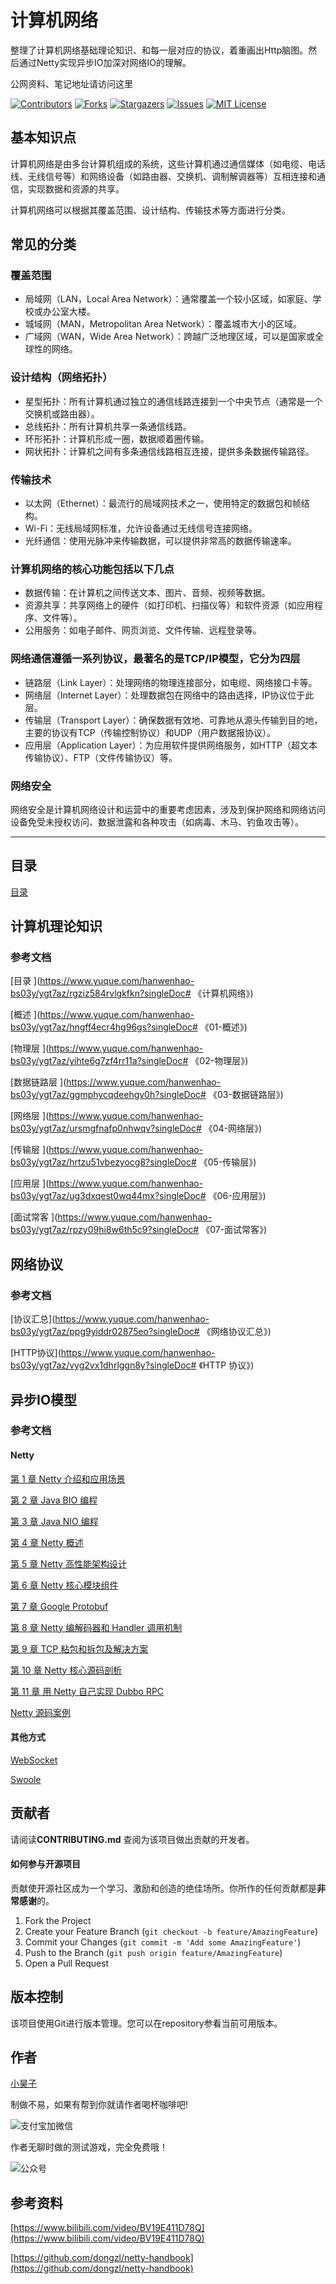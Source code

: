 # 计算机网络

整理了计算机网络基础理论知识、和每一层对应的协议，着重画出Http脑图。然后通过Netty实现异步IO加深对网络IO的理解。

公网资料、笔记地址请访问这里

<!-- PROJECT SHIELDS -->

[![Contributors][contributors-shield]][contributors-url]
[![Forks][forks-shield]][forks-url]
[![Stargazers][stars-shield]][stars-url]
[![Issues][issues-shield]][issues-url]
[![MIT License][license-shield]][license-url]
<!-- [![LinkedIn][linkedin-shield]][linkedin-url] -->

<!-- PROJECT LOGO -->

## 基本知识点
计算机网络是由多台计算机组成的系统，这些计算机通过通信媒体（如电缆、电话线、无线信号等）和网络设备（如路由器、交换机、调制解调器等）互相连接和通信，实现数据和资源的共享。

计算机网络可以根据其覆盖范围、设计结构、传输技术等方面进行分类。

## 常见的分类

### 覆盖范围
+ 局域网（LAN，Local Area Network）：通常覆盖一个较小区域，如家庭、学校或办公室大楼。
+ 城域网（MAN，Metropolitan Area Network）：覆盖城市大小的区域。
+ 广域网（WAN，Wide Area Network）：跨越广泛地理区域，可以是国家或全球性的网络。

### 设计结构（网络拓扑）
+ 星型拓扑：所有计算机通过独立的通信线路连接到一个中央节点（通常是一个交换机或路由器）。
+ 总线拓扑：所有计算机共享一条通信线路。
+ 环形拓扑：计算机形成一圈，数据顺着圈传输。
+ 网状拓扑：计算机之间有多条通信线路相互连接，提供多条数据传输路径。

### 传输技术
+ 以太网（Ethernet）：最流行的局域网技术之一，使用特定的数据包和帧结构。
+ Wi-Fi：无线局域网标准，允许设备通过无线信号连接网络。
+ 光纤通信：使用光脉冲来传输数据，可以提供非常高的数据传输速率。

### 计算机网络的核心功能包括以下几点
+ 数据传输：在计算机之间传送文本、图片、音频、视频等数据。
+ 资源共享：共享网络上的硬件（如打印机、扫描仪等）和软件资源（如应用程序、文件等）。
+ 公用服务：如电子邮件、网页浏览、文件传输、远程登录等。

### 网络通信遵循一系列协议，最著名的是TCP/IP模型，它分为四层
+ 链路层（Link Layer）：处理网络的物理连接部分，如电缆、网络接口卡等。
+ 网络层（Internet Layer）：处理数据包在网络中的路由选择，IP协议位于此层。
+ 传输层（Transport Layer）：确保数据有效地、可靠地从源头传输到目的地，主要的协议有TCP（传输控制协议）和UDP（用户数据报协议）。
+ 应用层（Application Layer）：为应用软件提供网络服务，如HTTP（超文本传输协议）、FTP（文件传输协议）等。

### 网络安全
网络安全是计算机网络设计和运营中的重要考虑因素，涉及到保护网络和网络访问设备免受未授权访问、数据泄露和各种攻击（如病毒、木马、钓鱼攻击等）。


--------------------

## 目录

[目录](index.md)

## 计算机理论知识

### 参考文档

[目录       ](https://www.yuque.com/hanwenhao-bs03y/ygt7az/rgziz584rvlgkfkn?singleDoc# 《计算机网络》)

[概述       ](https://www.yuque.com/hanwenhao-bs03y/ygt7az/hngff4ecr4hg96gs?singleDoc# 《01-概述》)

[物理层     ](https://www.yuque.com/hanwenhao-bs03y/ygt7az/yihte6g7zf4rr11a?singleDoc# 《02-物理层》)

[数据链路层 ](https://www.yuque.com/hanwenhao-bs03y/ygt7az/ggmphycqdeehgv0h?singleDoc# 《03-数据链路层》)

[网络层     ](https://www.yuque.com/hanwenhao-bs03y/ygt7az/ursmgfnafp0nhwqv?singleDoc# 《04-网络层》)

[传输层     ](https://www.yuque.com/hanwenhao-bs03y/ygt7az/hrtzu51vbezyocg8?singleDoc# 《05-传输层》)

[应用层     ](https://www.yuque.com/hanwenhao-bs03y/ygt7az/ug3dxqest0wq44mx?singleDoc# 《06-应用层》)

[面试常客   ](https://www.yuque.com/hanwenhao-bs03y/ygt7az/rpzy09hi8w6th5c9?singleDoc# 《07-面试常客》)


## 网络协议

### 参考文档

[协议汇总](https://www.yuque.com/hanwenhao-bs03y/ygt7az/ppg9yiddr02875eo?singleDoc# 《网络协议汇总》)

[HTTP协议](https://www.yuque.com/hanwenhao-bs03y/ygt7az/vyg2vx1dhrlggn8y?singleDoc# 《HTTP 协议》)


## 异步IO模型

### 参考文档

#### Netty

[第 1 章 Netty 介绍和应用场景             ](NIO/netty/netty_chapter/_content/chapter01.md)

[第 2 章 Java BIO 编程                    ](NIO/netty/netty_chapter/_content/chapter02.md)

[第 3 章 Java NIO 编程                    ](NIO/netty/netty_chapter/_content/chapter03.md)

[第 4 章 Netty 概述                       ](NIO/netty/netty_chapter/_content/chapter04.md)

[第 5 章 Netty 高性能架构设计             ](NIO/netty/netty_chapter/_content/chapter05.md)

[第 6 章 Netty 核心模块组件               ](NIO/netty/netty_chapter/_content/chapter06.md)

[第 7 章 Google Protobuf                  ](NIO/netty/netty_chapter/_content/chapter07.md)

[第 8 章 Netty 编解码器和 Handler 调用机制](NIO/netty/netty_chapter/_content/chapter08.md)

[第 9 章 TCP 粘包和拆包及解决方案         ](NIO/netty/netty_chapter/_content/chapter09.md)

[第 10 章 Netty 核心源码剖析              ](NIO/netty/netty_chapter/_content/chapter10.md)

[第 11 章 用 Netty 自己实现 Dubbo RPC     ](NIO/netty/netty_chapter/_content/chapter11.md)

[Netty 源码案例                           ](https://github.com/dongzl/netty-handbook)

#### 其他方式
[WebSocket](https://developer.mozilla.org/zh-CN/docs/Web/API/WebSocket)

[Swoole](https://wiki.swoole.com/#/)


## 贡献者

请阅读**CONTRIBUTING.md** 查阅为该项目做出贡献的开发者。

#### 如何参与开源项目

贡献使开源社区成为一个学习、激励和创造的绝佳场所。你所作的任何贡献都是**非常感谢**的。

1. Fork the Project
2. Create your Feature Branch (`git checkout -b feature/AmazingFeature`)
3. Commit your Changes (`git commit -m 'Add some AmazingFeature'`)
4. Push to the Branch (`git push origin feature/AmazingFeature`)
5. Open a Pull Request


## 版本控制

该项目使用Git进行版本管理。您可以在repository参看当前可用版本。

## 作者

[小昊子](https://github.com/worst001)

制做不易，如果有帮到你就请作者喝杯咖啡吧!

![支付宝加微信](https://xiyou-oss.oss-cn-shanghai.aliyuncs.com/%E5%85%AC%E4%BC%97%E5%8F%B7%E4%B8%8E%E6%94%AF%E4%BB%98/%E6%94%AF%E4%BB%98%E5%AE%9D%E5%8A%A0%E5%BE%AE%E4%BF%A1.jpg)

作者无聊时做的测试游戏，完全免费哦！

![公众号](https://xiyou-oss.oss-cn-shanghai.aliyuncs.com/%E5%85%AC%E4%BC%97%E5%8F%B7%E4%B8%8E%E6%94%AF%E4%BB%98/%E5%85%AC%E4%BC%97%E5%8F%B7%E5%B0%8F.jpg)


## 参考资料

[https://www.bilibili.com/video/BV19E411D78Q](https://www.bilibili.com/video/BV19E411D78Q)

[https://github.com/dongzl/netty-handbook](https://github.com/dongzl/netty-handbook)

<!-- links -->
[your-project-path]:shaojintian/Best_README_template
[contributors-shield]: https://img.shields.io/github/contributors/worst001/mkdocs_network.svg?style=flat-square
[contributors-url]: https://github.com/worst001/mkdocs_network/graphs/contributors
[forks-shield]: https://img.shields.io/github/forks/worst001/mkdocs_network.svg?style=flat-square
[forks-url]: https://github.com/worst001/mkdocs_network/network/members
[stars-shield]: https://img.shields.io/github/stars/worst001/mkdocs_network.svg?style=flat-square
[stars-url]: https://github.com/worst001/mkdocs_network/stargazers
[issues-shield]: https://img.shields.io/github/issues/worst001/mkdocs_network.svg?style=flat-square
[issues-url]: https://img.shields.io/github/issues/worst001/mkdocs_network.svg
[license-shield]: https://img.shields.io/github/license/worst001/mkdocs_network.svg?style=flat-square
[license-url]: https://github.com/worst001/mkdocs_network/blob/main/LICENSE.txt
<!-- [linkedin-shield]: https://img.shields.io/badge/-LinkedIn-black.svg?style=flat-square&logo=linkedin&colorB=555 -->
<!-- [linkedin-url]: https://linkedin.com/in/shaojintian -->
